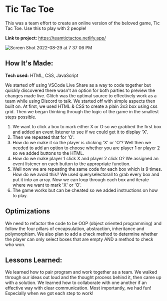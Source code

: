 # Tic Tac Toe
This was a team effort to create an online version of the beloved game, Tic Tac Toe. Use this to play with 2 people!

**Link to project:** https://teamtictactoe.netlify.app/

![Screen Shot 2022-08-29 at 7 37 06 PM](https://user-images.githubusercontent.com/99847030/187317001-cbdc6f98-0327-4312-a298-611c092e09c4.jpg)


## How It's Made:

**Tech used:** HTML, CSS, JavaScript

We started off using VSCode Live Share as a way to code together but quickly discovered there wasn't an option for both parties to preview the changes made live. Glitch was the optimal source to effectively work as a team while using Discord to talk. We started off with simple aspects then built on. At first, we used HTML & CSS to create a plain 3x3 box using css grid. Then we began thinking through the logic of the game in the smallest steps possible.<br> 
1. We want to click a box to mark either X or O so we grabbed the first box and added an event listener to see if we could get it to display 'X'.<br>
2. Then we repeated that for 'O'.<br>
3. How do we make it so the player is clicking 'X' or 'O'? Well then we needed to add an option to choose whether you are player 1 or player 2 so we added buttons to the HTML. <br>
4. How do we make player 1 click X and player 2 click O? We assigned an event listener on each button to the appropriate function. <br>
5. Well now we are repeating the same code for each box which is 9 times. How do we avoid this? We used queryselectorall to grab every box and put it into an array. Now we can loop through each box and iterate where we want to mark 'X' or 'O'.<br>
6. The game works but can be cheated so we added instructions on how to play.

## Optimizations

We need to refactor the code to be OOP (object oriented programming) and follow the four pillars of encapsulation, abstraction, inheritance and polymorphism.
We also plan to add a check method to determine whether the player can only select boxes that are empty AND a method to check who won. 

## Lessons Learned:

We learned how to pair program and work together as a team. We walked through our ideas out loud and the thought process behind it, then came up with a solution. We learned how to collaborate with one another if an effective way with clear communication. Most importantly, we had fun! Especially when we got each step to work! 
